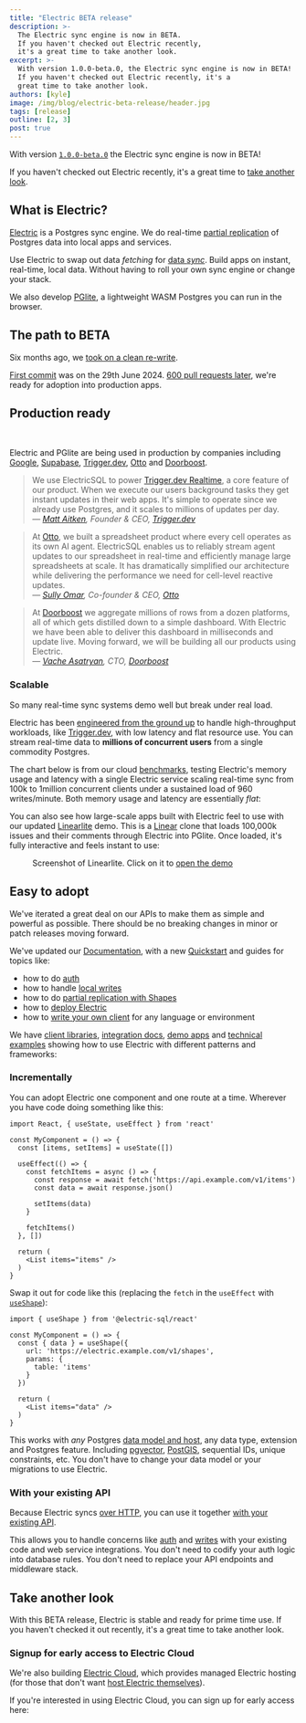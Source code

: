 ```yaml
---
title: "Electric BETA release"
description: >-
  The Electric sync engine is now in BETA.
  If you haven't checked out Electric recently,
  it's a great time to take another look.
excerpt: >-
  With version 1.0.0-beta.0, the Electric sync engine is now in BETA!
  If you haven't checked out Electric recently, it's a
  great time to take another look.
authors: [kyle]
image: /img/blog/electric-beta-release/header.jpg
tags: [release]
outline: [2, 3]
post: true
---
```


<script setup>
  import LogoStrip from '/static/img/blog/electric-beta-release/logo-strip.svg'
  import LogoStripSm from '/static/img/blog/electric-beta-release/logo-strip.sm.svg'
  import LogoStripXs from '/static/img/blog/electric-beta-release/logo-strip.xs.svg'
  import LogoStripXxs from '/static/img/blog/electric-beta-release/logo-strip.xxs.svg'
  import LinearLiteScreenshot from '/static/img/blog/electric-beta-release/linearlite-screenshot.png'
  import ScalabilityChart from '../../src/components/ScalabilityChart.vue'

  import { onMounted } from 'vue'

  import { data as demosData } from '../../data/demos.data.ts'
  const { demos } = demosData

  const notesDemo = demos.find(x => x.link === '/demos/notes')
  const pixelArtDemo = demos.find(x => x.link === '/demos/pixel-art')

  onMounted(async () => {
    if (typeof window !== 'undefined' && document.querySelector) {
      let links = document.querySelectorAll('.cloud-cta a.VPButton.brand')

      links.forEach((link) => {
        if (link.querySelector('span.vpi-electric-icon')) {
          return
        }

        const icon = document.createElement('span')
        icon.classList.add('vpi-electric-icon')

        link.prepend(icon)
      })
    }
  })
</script>

With version [`1.0.0-beta.0`](https://github.com/electric-sql/electric/releases) the Electric sync engine is now in BETA!

If you haven't checked out Electric recently, it's a great time to [take another look](/docs/intro).

## What is Electric?

[Electric](/product/electric) is a Postgres sync engine. We do real-time [partial replication](/docs/guides/shapes) of Postgres data into local apps and services.

Use Electric to swap out data *fetching* for [data *sync*](/use-cases/data-sync). Build apps on instant, real-time, local data. Without having to roll your own sync engine or change your stack.

We also develop [PGlite](/product/pglite), a lightweight WASM Postgres you can run in the browser.

## The path to BETA

Six months ago, we [took on a clean re-write](/blog/2024/07/17/electric-next).

[First commit](https://github.com/electric-sql/archived-electric-next/commit/fc406d77caca923d1fb595d921102f25c7ce3856) was on the 29th June 2024. [600 pull requests later](https://github.com/electric-sql/electric/pulls?q=is%3Apr+is%3Aclosed), we're ready for adoption into production apps.

## Production ready

<figure>
  <img :src="LogoStrip" class="hidden-sm" />
  <img :src="LogoStripSm" class="hidden-xs block-sm" />
  <img :src="LogoStripXs" class="hidden-xxs block-xs" />
  <img :src="LogoStripXxs" class="block-xxs" />
</figure>

Electric and PGlite are being used in production by companies including [Google](https://firebase.google.com/docs/data-connect), [Supabase](https://database.build), [Trigger.dev](https://trigger.dev/launchweek/0/realtime), [Otto](https://ottogrid.ai) and [Doorboost](https://www.doorboost.com).

> We use ElectricSQL to power [Trigger.dev Realtime](https://trigger.dev/launchweek/0/realtime), a core feature of our product. When we execute our users background tasks they get instant updates in their web apps. It's simple to operate since we already use Postgres, and it scales to millions of updates per day.<br />
> *&mdash; [Matt Aitken](https://www.linkedin.com/in/mattaitken1985), Founder &amp; CEO, [Trigger.dev](https://trigger.dev)*

> At [Otto](https://ottogrid.ai), we built a spreadsheet product where every cell operates as its own AI agent. ElectricSQL enables us to reliably stream agent updates to our spreadsheet in real-time and efficiently manage large spreadsheets at scale. It has dramatically simplified our architecture while delivering the performance we need for cell-level reactive updates.<br />
> *&mdash; [Sully Omar](https://x.com/SullyOmarr), Co-founder &amp; CEO, [Otto](https://ottogrid.ai)*

> At [Doorboost](https://www.doorboost.com) we aggregate millions of rows from a dozen platforms, all of which gets distilled down to a simple dashboard. With Electric we have been able to deliver this dashboard in milliseconds and update live. Moving forward, we will be building all our products using Electric.<br />
> *&mdash; [Vache Asatryan](https://am.linkedin.com/in/vacheasatryan), CTO, [Doorboost](https://doorboost.com)*

### Scalable

So many real-time sync systems demo well but break under real load.

Electric has been [engineered from the ground up](/docs/api/http) to handle high-throughput workloads, like [Trigger.dev](https://trigger.dev/launchweek/0/realtime), with low latency and flat resource use. You can stream real-time data to **millions of concurrent users** from a single commodity Postgres.

The chart below is from our cloud [benchmarks](/docs/reference/benchmarks), testing Electric's memory usage and latency with a single Electric service scaling real-time sync from 100k to 1million concurrent clients under a sustained load of 960 writes/minute. Both memory usage and latency are essentially <em>flat</em>:

<figure>
  <ScalabilityChart />
</figure>

You can also see how large-scale apps built with Electric feel to use with our updated [ Linearlite](/demos/linearlite) demo. This is a [Linear](https://linear.app) clone that loads 100,000k issues and their comments through Electric into PGlite. Once loaded, it's fully interactive and feels instant to use:

<figure>
  <a href="https://linearlite.examples.electric-sql.com" target="_blank">
    <img :src="LinearLiteScreenshot" />
  </a>
  <figcaption>
    Screenshot of Linearlite. Click on it to
    <a href="https://linearlite.examples.electric-sql.com" target="_blank">
      open the demo</a>
  </figcaption>
</figure>

## Easy to adopt

We've iterated a great deal on our APIs to make them as simple and powerful as possible. There should be no breaking changes in minor or patch releases moving forward.

We've updated our [Documentation](/docs/intro), with a new [Quickstart](/docs/quickstart) and guides for topics like:

- how to do [auth](/docs/guides/auth)
- how to handle [local writes](/docs/guides/writes)
- how to do [partial replication with Shapes](/docs/guides/shapes)
- how to [deploy Electric](/docs/guides/deployment)
- how to [write your own client](/docs/guides/client-development) for any language or environment

We have [client libraries](/docs/api/clients/typescript), [integration docs](/docs/integrations/react), [demo apps](/demos) and [technical examples](/demos#technical-examples) showing how to use Electric with different patterns and frameworks:

<div class="demos-grid">
  <DemoListing :demo="notesDemo" />
  <DemoListing :demo="pixelArtDemo" />
</div>

### Incrementally

You can adopt Electric one component and one route at a time. Wherever you have code doing something like this:

```tsx
import React, { useState, useEffect } from 'react'

const MyComponent = () => {
  const [items, setItems] = useState([])

  useEffect(() => {
    const fetchItems = async () => {
      const response = await fetch('https://api.example.com/v1/items')
      const data = await response.json()

      setItems(data)
    }

    fetchItems()
  }, [])

  return (
    <List items="items" />
  )
}
```

Swap it out for code like this (replacing the `fetch` in the `useEffect` with [`useShape`](/docs/integrations/react)):

```tsx
import { useShape } from '@electric-sql/react'

const MyComponent = () => {
  const { data } = useShape({
    url: 'https://electric.example.com/v1/shapes',
    params: {
      table: 'items'
    }
  })

  return (
    <List items="data" />
  )
}
```

This works with *any* Postgres [data model and host](/docs/guides/deployment), any data type, extension and Postgres feature. Including [pgvector](https://github.com/pgvector/pgvector), [PostGIS](https://postgis.net), sequential IDs, unique constraints, etc. You don't have to change your data model or your migrations to use Electric.

### With your existing API

Because Electric syncs [over HTTP](/docs/api/http), you can use it together [with your existing API](/blog/2024/11/21/local-first-with-your-existing-api).

This allows you to handle concerns like [auth](/docs/guides/auth) and [writes](/docs/guides/writes) with your existing code and web service integrations. You don't need to codify your auth logic into database rules. You don't need to replace your API endpoints and middleware stack.

## Take another look

With this BETA release, Electric is stable and ready for prime time use. If you haven't checked it out recently, it's a great time to take another look.

<div class="actions cta-actions page-footer-actions left">
  <div class="action">
    <VPButton
        href="/docs/quickstart"
        text="Quickstart"
        theme="brand"
    />
  </div>
  <div class="action">
    <VPButton
        href="/docs/intro"
        text="Documentation"
        theme="alt"
    />
  </div>
</div>

### Signup for early access to Electric Cloud

We're also building [Electric Cloud](/product/cloud), which provides managed Electric hosting (for those that don't want [host Electric themselves](/docs/guides/deployment)).

If you're interested in using Electric Cloud, you can sign up for early access here:

<div class="actions cta-actions page-footer-actions left">
  <div class="action cloud-cta">
    <VPButton
        href="/product/cloud/sign-up"
        text="Sign up "
        theme="brand"
    />
  </div>
</div>
